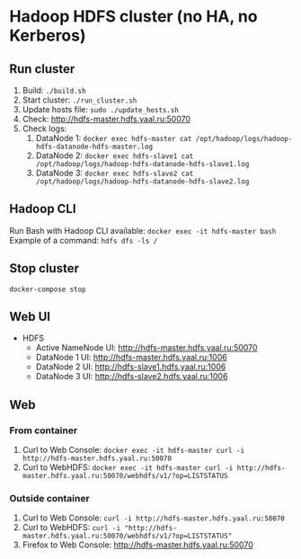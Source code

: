 # Hadoop HDFS cluster (no HA, no Kerberos)

## Run cluster

1. Build: `./build.sh`
1. Start cluster: `./run_cluster.sh`
1. Update hosts file: `sudo ./update_hosts.sh`
1. Check: http://hdfs-master.hdfs.yaal.ru:50070
1. Check logs:
    1. DataNode 1: `docker exec hdfs-master cat /opt/hadoop/logs/hadoop-hdfs-datanode-hdfs-master.log`
    1. DataNode 2: `docker exec hdfs-slave1 cat /opt/hadoop/logs/hadoop-hdfs-datanode-hdfs-slave1.log`
    1. DataNode 3: `docker exec hdfs-slave2 cat /opt/hadoop/logs/hadoop-hdfs-datanode-hdfs-slave2.log`

## Hadoop CLI

Run Bash with Hadoop CLI available: `docker exec -it hdfs-master bash`  
Example of a command: `hdfs dfs -ls /`

## Stop cluster

`docker-compose stop`

## Web UI

- HDFS
    - Active NameNode UI: http://hdfs-master.hdfs.yaal.ru:50070
    - DataNode 1 UI: http://hdfs-master.hdfs.yaal.ru:1006
    - DataNode 2 UI: http://hdfs-slave1.hdfs.yaal.ru:1006
    - DataNode 3 UI: http://hdfs-slave2.hdfs.yaal.ru:1006

## Web

### From container

1. Curl to Web Console: `docker exec -it hdfs-master curl -i http://hdfs-master.hdfs.yaal.ru:50070`
1. Curl to WebHDFS:
   `docker exec -it hdfs-master curl -i http://hdfs-master.hdfs.yaal.ru:50070/webhdfs/v1/?op=LISTSTATUS`

### Outside container

1. Curl to Web Console: `curl -i http://hdfs-master.hdfs.yaal.ru:50070`
1. Curl to WebHDFS: `curl -i "http://hdfs-master.hdfs.yaal.ru:50070/webhdfs/v1/?op=LISTSTATUS"`
1. Firefox to Web Console: http://hdfs-master.hdfs.yaal.ru:50070
